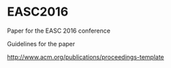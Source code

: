 # EASC2016
Paper for the EASC 2016 conference

Guidelines for the paper

http://www.acm.org/publications/proceedings-template
